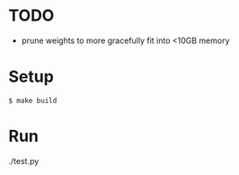 # TODO

- prune weights to more gracefully fit into <10GB memory

# Setup

```
$ make build
```

# Run

./test.py

